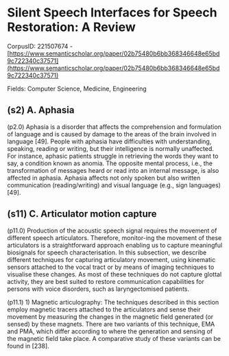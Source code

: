 # Silent Speech Interfaces for Speech Restoration: A Review

CorpusID: 221507674 - [https://www.semanticscholar.org/paper/02b75480b6bb368346648e65bd9c722340c37571](https://www.semanticscholar.org/paper/02b75480b6bb368346648e65bd9c722340c37571)

Fields: Computer Science, Medicine, Engineering

## (s2) A. Aphasia
(p2.0) Aphasia is a disorder that affects the comprehension and formulation of language and is caused by damage to the areas of the brain involved in language [49]. People with aphasia have difficulties with understanding, speaking, reading or writing, but their intelligence is normally unaffected. For instance, aphasic patients struggle in retrieving the words they want to say, a condition known as anomia. The opposite mental process, i.e., the transformation of messages heard or read into an internal message, is also affected in aphasia. Aphasia affects not only spoken but also written communication (reading/writing) and visual language (e.g., sign languages) [49].
## (s11) C. Articulator motion capture
(p11.0) Production of the acoustic speech signal requires the movement of different speech articulators. Therefore, monitor-ing the movement of these articulators is a straightforward approach enabling us to capture meaningful biosignals for speech characterisation. In this subsection, we describe different techniques for capturing articulatory movement, using kinematic sensors attached to the vocal tract or by means of imaging techniques to visualise these changes. As most of these techniques do not capture glottal activity, they are best suited to restore communication capabilities for persons with voice disorders, such as laryngectomised patients.

(p11.1) 1) Magnetic articulography: The techniques described in this section employ magnetic tracers attached to the articulators and sense their movement by measuring the changes in the magnetic field generated (or sensed) by these magnets. There are two variants of this technique, EMA and PMA, which differ according to where the generation and sensing of the magnetic field take place. A comparative study of these variants can be found in [238].
